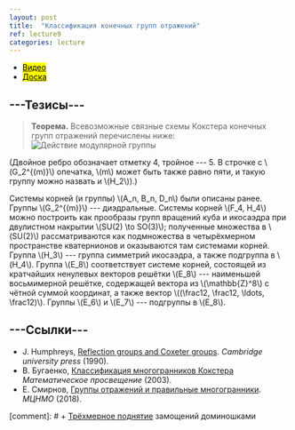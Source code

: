 ```yaml
---
layout: post
title:  "Классификация конечных групп отражений"
ref: lecture9
categories: lecture
---
```


+ [<mark>Видео</mark>](https://drive.google.com/file/d/1mactA-PB5Ng_-Dzjw8tE3CSt15P3U7co/view?usp=sharing)
+ [<mark>Доска</mark>]({{site.baseurl}}/whiteboard/lec9.pdf)


## ---Тезисы---

> **Теорема.**
Всевозможные связные схемы Кокстера конечных групп отражений перечислены ниже:
![Действие модулярной группы]({{site.baseurl}}/pics/coxeter.png "Рисунок: В. Бугаенко")

(Двойное ребро обозначает отметку 4, тройное --- 5. В строчке с \\(G_2^{(m)}\\) опечатка, \\(m\\) может быть также равно пяти, и такую группу можно назвать и \\(H_2\\)).)

Системы корней (и группы) \\(A_n, B_n, D_n\\) были описаны ранее. Группы \\(G_2^{(m)}\\) --- диэдральные. Системы корней \\(F_4, H_4\\) можно построить как прообразы групп вращений куба и икосаэдра при двулистном накрытии \\(SU(2) \to SO(3)\\); полученные множества в \\(SU(2)\\) рассматриваются как подмножества в четырёхмерном пространстве кватернионов и оказываются там системами корней. Группа \\(H_3\\) --- группа симметрий икосаэдра, а также подгруппа в \\(H_4\\). Группа \\(E_8\\) соответствует системе корней, состоящей из кратчайших ненулевых векторов решётки \\(E_8\\) --- наименьшей восьмимерной решётке, содержащей вектора из \\(\mathbb{Z}^8\\) с чётной суммой координат, а также вектор \\((\frac12, \frac12, \ldots, \frac12)\\). Группы \\(E_6\\) и \\(E_7\\) --- подгруппы в \\(E_8\\).

## ---Cсылки---
+ J. Humphreys, [Reflection groups and Coxeter groups](books.google.ru/books?id=ODfjmOeNLMUC). _Cambridge university press_ (1990).
+ В. Бугаенко, [Классификация многогранников Кокстера](http://www.mathnet.ru/php/archive.phtml?wshow=paper&jrnid=mp&paperid=119&option_lang=rus) _Математическое просвещение_ (2003).
+ Е. Смирнов, [Группы отражений и правильные многогранники](https://www.mccme.ru/free-books/dubna/smirnov-reflections-v2.pdf). _МЦНМО_ (2018).

[comment]: # + [Трёхмерное поднятие](https://math.mit.edu/~borodin/aztec.html) замощений доминошками